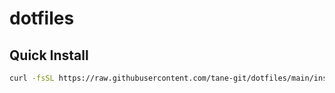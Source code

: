 # dotfiles

## Quick Install

```bash
curl -fsSL https://raw.githubusercontent.com/tane-git/dotfiles/main/install | bash
```